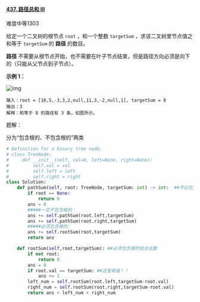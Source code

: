 #### [437. 路径总和 III](https://leetcode-cn.com/problems/path-sum-iii/)

难度中等1303

给定一个二叉树的根节点 `root` ，和一个整数 `targetSum` ，求该二叉树里节点值之和等于 `targetSum` 的 **路径** 的数目。

**路径** 不需要从根节点开始，也不需要在叶子节点结束，但是路径方向必须是向下的（只能从父节点到子节点）。

 

**示例 1：**

![img](https://assets.leetcode.com/uploads/2021/04/09/pathsum3-1-tree.jpg)

```
输入：root = [10,5,-3,3,2,null,11,3,-2,null,1], targetSum = 8
输出：3
解释：和等于 8 的路径有 3 条，如图所示。
```

题解：

分为“包含根的、不包含根的”两类

```python
# Definition for a binary tree node.
# class TreeNode:
#     def __init__(self, val=0, left=None, right=None):
#         self.val = val
#         self.left = left
#         self.right = right
class Solution:
    def pathSum(self, root: TreeNode, targetSum: int) -> int:  ##不必包含根
        if root == None:
            return 0
        ans = 0
        #####一定不包含根的：
        ans += self.pathSum(root.left,targetSum)
        ans += self.pathSum(root.right,targetSum)
        #####必须包含根的:
        ans += self.rootSum(root,targetSum)
        return ans

    def rootSum(self,root,targetSum): ##必须包含根的组合总数
        if not root:
            return 0
        ans = 0
        if root.val == targetSum: ##这里易错！！
            ans += 1
        left_num = self.rootSum(root.left,targetSum-root.val)
        right_num = self.rootSum(root.right,targetSum-root.val)
        return ans + left_num + right_num
        
```

